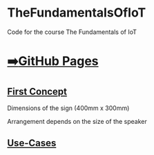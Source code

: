 # TheFundamentalsOfIoT
Code for the course The Fundamentals of IoT
# [:arrow_right:GitHub Pages](https://aljosha-hfu.github.io/TheFundamentalsOfIoT/)

## [First Concept](CloudClub_Grobentwurf.pdf)
Dimensions of the sign (400mm x 300mm)

Arrangement depends on the size of the speaker

## [Use-Cases](https://github.com/aljosha-hfu/TheFundamentalsOfIoT/blob/main/Use-Case%20Vogel-Wandertafen.pdf)
